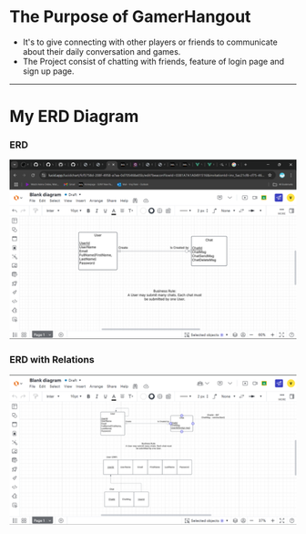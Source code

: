 # The Purpose of GamerHangout

- It's to give connecting with other players or friends to communicate about their daily conversation and games.
- The Project consist of chatting with friends, feature of login page and sign up page.

---

# My ERD Diagram

### ERD

![ERD#1](/Project/public/images/E-R%20Model.pdf.png)

### ERD with Relations

![ERD](/Project/public/images/Updated%20ERD.png)
